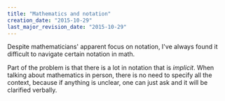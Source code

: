 ```yaml
---
title: "Mathematics and notation"
creation_date: "2015-10-29"
last_major_revision_date: "2015-10-29"
---
```


Despite mathematicians' apparent focus on notation, I've always found it difficult to navigate certain notation in math.

Part of the problem is that there is a lot in notation that is *implicit*.
When talking about mathematics in person, there is no need to specify all the context, because if anything is unclear, one can just ask and it will be clarified verbally.

